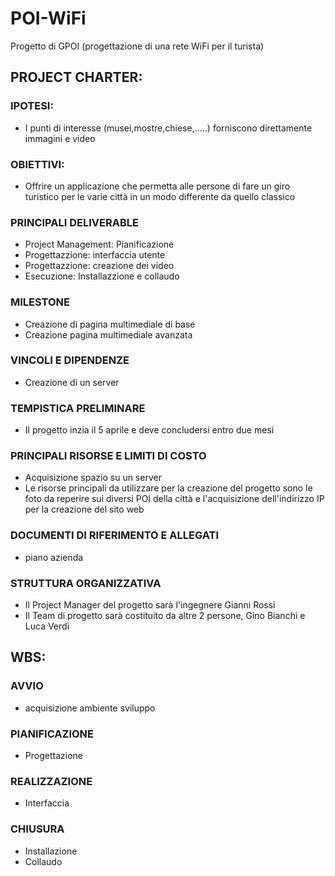 # POI-WiFi      
Progetto di GPOI (progettazione di una rete WiFi per il turista)


## PROJECT CHARTER:

### IPOTESI:
- I punti di interesse (musei,mostre,chiese,.....) forniscono direttamente immagini e video 

### OBIETTIVI:
- Offrire un applicazione che permetta alle persone di fare un giro turistico per le varie città in un modo differente da quello classico

### PRINCIPALI DELIVERABLE
- Project Management: Pianificazione
- Progettazzione: interfaccia utente
- Progettazzione: creazione dei video  
- Esecuzione: Installazzione e collaudo 

### MILESTONE
- Creazione di pagina multimediale di base
- Creazione pagina multimediale avanzata 

### VINCOLI E DIPENDENZE
- Creazione di un server

### TEMPISTICA PRELIMINARE
- Il progetto inzia il 5 aprile e deve concludersi entro due mesi

### PRINCIPALI RISORSE E LIMITI DI COSTO 
- Acquisizione spazio su un server
- Le risorse principali da utilizzare per la creazione del progetto sono le foto da reperire sui diversi POI della città e l'acquisizione dell'indirizzo IP per la creazione del sito web 
 
### DOCUMENTI DI RIFERIMENTO E ALLEGATI 
- piano azienda

### STRUTTURA ORGANIZZATIVA
- Il Project Manager del progetto sarà l'ingegnere Gianni Rossi 
- Il Team di progetto sarà costituito da altre 2 persone, Gino Bianchi e Luca Verdi



## WBS:

### AVVIO
- acquisizione ambiente sviluppo    
 
### PIANIFICAZIONE 
- Progettazione     
 
### REALIZZAZIONE 
- Interfaccia     

### CHIUSURA 
- Installazione 
- Collaudo 

